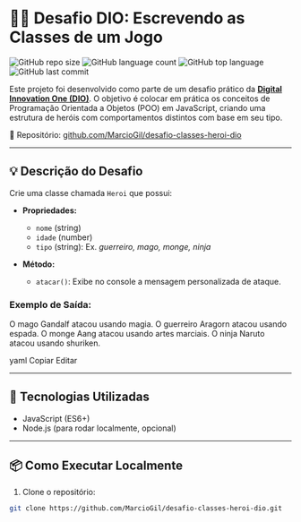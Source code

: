 # 🧙‍♂️ Desafio DIO: Escrevendo as Classes de um Jogo

![GitHub repo size](https://img.shields.io/github/repo-size/MarcioGil/desafio-classes-heroi-dio)
![GitHub language count](https://img.shields.io/github/languages/count/MarcioGil/desafio-classes-heroi-dio)
![GitHub top language](https://img.shields.io/github/languages/top/MarcioGil/desafio-classes-heroi-dio)
![GitHub last commit](https://img.shields.io/github/last-commit/MarcioGil/desafio-classes-heroi-dio)

Este projeto foi desenvolvido como parte de um desafio prático da **[Digital Innovation One (DIO)](https://www.dio.me/)**. O objetivo é colocar em prática os conceitos de Programação Orientada a Objetos (POO) em JavaScript, criando uma estrutura de heróis com comportamentos distintos com base em seu tipo.

🔗 Repositório: [github.com/MarcioGil/desafio-classes-heroi-dio](https://github.com/MarcioGil/desafio-classes-heroi-dio)

---

## 💡 Descrição do Desafio

Crie uma classe chamada `Heroi` que possui:

- **Propriedades:**
  - `nome` (string)
  - `idade` (number)
  - `tipo` (string): Ex. *guerreiro, mago, monge, ninja*

- **Método:**
  - `atacar()`: Exibe no console a mensagem personalizada de ataque.

### Exemplo de Saída:
O mago Gandalf atacou usando magia.
O guerreiro Aragorn atacou usando espada.
O monge Aang atacou usando artes marciais.
O ninja Naruto atacou usando shuriken.

yaml
Copiar
Editar

---

## 🚀 Tecnologias Utilizadas

- JavaScript (ES6+)
- Node.js (para rodar localmente, opcional)

---

## 📦 Como Executar Localmente

1. Clone o repositório:

```bash
git clone https://github.com/MarcioGil/desafio-classes-heroi-dio.git
